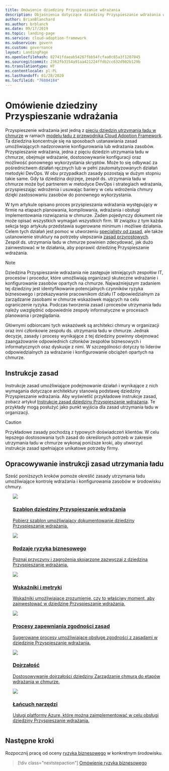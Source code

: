 ```yaml
---
title: Omówienie dziedziny Przyspieszanie wdrażania
description: Objaśnienia dotyczące dziedziny Przyspieszanie wdrażania w odniesieniu do ładu w chmurze.
author: BrianBlanchard
ms.author: brblanch
ms.date: 09/17/2019
ms.topic: landing-page
ms.service: cloud-adoption-framework
ms.subservice: govern
ms.custom: governance
layout: LandingPage
ms.openlocfilehash: 02741fdaeab54267fbb54fcfaa0c65a3f1207045
ms.sourcegitcommit: 2362fb3154a91aa421224ffdb2cc632d982b129b
ms.translationtype: HT
ms.contentlocale: pl-PL
ms.lasthandoff: 01/28/2020
ms.locfileid: "76804184"
---
```

# <a name="deployment-acceleration-discipline-overview"></a>Omówienie dziedziny Przyspieszanie wdrażania

Przyspieszenie wdrażania jest jedną z [pięciu dziedzin utrzymania ładu w chmurze](../governance-disciplines.md) w ramach [modelu ładu z przewodnika Cloud Adoption Framework](../index.md). Ta dziedzina koncentruje się na sposobach ustanawiania zasad umożliwiających nadzorowanie konfigurowania lub wdrażania zasobów. Przyspieszanie wdrażania, jedna z pięciu dziedzin utrzymania ładu w chmurze, obejmuje wdrażanie, dostosowywanie konfiguracji oraz możliwość ponownego wykorzystania skryptów. Może to się odbywać za pośrednictwem działań ręcznych lub w pełni zautomatyzowanych działań metodyki DevOps. W obu przypadkach zasady pozostają w dużym stopniu takie same. Gdy ta dziedzina dojrzeje, zespół ds. utrzymania ładu w chmurze może być partnerem w metodyce DevOps i strategiach wdrażania, przyspieszając wdrożenia i usuwając bariery w celu wdrożenia chmury dzięki zastosowaniu zasobów do ponownego wykorzystania.

W tym artykule opisano proces przyspieszania wdrażania występujący w firmie na etapach planowania, kompilowania, wdrażania i obsługi implementowania rozwiązania w chmurze. Żaden pojedynczy dokument nie może opisać wszystkich wymagań wszystkich firm. W związku z tym każda sekcja tego artykułu przedstawia sugerowane minimum i możliwe działania. Celem tych działań jest pomoc w utworzeniu [specjalisty od zasad](../policy-compliance/index.md#minimum-viable-product-mvp-for-policy), ale także ustanowienie struktury na potrzeby ulepszania [zasad przyrostowych](../policy-compliance/index.md#incremental-policy-growth). Zespół ds. utrzymania ładu w chmurze powinien zdecydować, jak dużo zainwestować w te działania, aby poprawić dziedzinę Przyspieszanie wdrażania.

> [!NOTE]
> Dziedzina Przyspieszanie wdrażania nie zastępuje istniejących zespołów IT, procesów i procedur, które umożliwiają organizacji skuteczne wdrażanie i konfigurowanie zasobów opartych na chmurze. Najważniejszym zadaniem tej dziedziny jest identyfikowanie potencjalnych czynników ryzyka biznesowego i przekazywanie pracownikom działu IT odpowiedzialnym za zarządzanie zasobami w chmurze wskazówek mających na celu ograniczenie ryzyka. Podczas tworzenia zasad i procesów utrzymania ładu należy uwzględnić odpowiednie zespoły informatyczne w procesach planowania i przeglądania.

Głównymi odbiorcami tych wskazówek są architekci chmury w organizacji oraz inni członkowie zespołu ds. utrzymania ładu w chmurze. Jednak decyzje, zasady i procesy wynikające z tej dziedziny powinny obejmować zaangażowanie odpowiednich członków zespołów biznesowych i informatycznych oraz dyskusje z nimi. W szczególności dotyczy to liderów odpowiedzialnych za wdrażanie i konfigurowanie obciążeń opartych na chmurze.

## <a name="policy-statements"></a>Instrukcje zasad

Instrukcje zasad umożliwiające podejmowanie działań i wynikające z nich wymagania dotyczące architektury stanowią podstawę dziedziny Przyspieszanie wdrażania. Aby wyświetlić przykładowe instrukcje zasad, zobacz artykuł [Instrukcje zasad dziedziny Przyspieszanie wdrażania](./policy-statements.md). Te przykłady mogą posłużyć jako punkt wyjścia dla zasad utrzymania ładu w organizacji.

> [!CAUTION]
> Przykładowe zasady pochodzą z typowych doświadczeń klientów. W celu lepszego dostosowania tych zasad do określonych potrzeb w zakresie utrzymania ładu w chmurze wykonaj poniższe kroki, aby utworzyć instrukcje zasad spełniające unikatowe potrzeby firmy.

## <a name="develop-governance-policy-statements"></a>Opracowywanie instrukcji zasad utrzymania ładu

Sześć poniższych kroków pomoże określić zasady utrzymania ładu umożliwiające kontrolę wdrażania i konfigurowania zasobów w środowisku chmury.

<!-- markdownlint-disable MD033 -->

<ul class="panelContent cardsE">
<li style="display: flex; flex-direction: column;">
    <a href="./template.md">
        <div class="cardSize">
            <div class="cardPadding" >
                <div class="card" >
                    <div class="cardImageOuter">
                        <div class="cardImage">
                            <img src="../../_images/govern/process-template.png" class="x-hidden-focus"/>
                        </div>
                    </div>
                    <div class="cardText" style="padding-left:0px;">
                        <h3>Szablon dziedziny Przyspieszanie wdrażania</h3>
                        <p class="x-hidden-focus">Pobierz szablon umożliwiający dokumentowanie dziedziny Przyspieszanie wdrażania.</p>
                    </div>
                </div>
            </div>
        </div>
    </a>
</li><li style="display: flex; flex-direction: column;">
    <a href="./business-risks.md">
        <div class="cardSize">
            <div class="cardPadding" >
                <div class="card" >
                    <div class="cardImageOuter">
                        <div class="cardImage">
                            <img src="../../_images/govern/process-risks.png" class="x-hidden-focus"/>
                        </div>
                    </div>
                    <div class="cardText" style="padding-left:0px;">
                        <h3>Rodzaje ryzyka biznesowego</h3>
                        <p class="x-hidden-focus">Poznaj przyczyny i zagrożenia skojarzone zazwyczaj z dziedziną Przyspieszanie wdrażania.</p>
                    </div>
                </div>
            </div>
        </div>
    </a>
</li>
<li style="display: flex; flex-direction: column;">
    <a href="./metrics-tolerance.md">
        <div class="cardSize">
            <div class="cardPadding" >
                <div class="card" >
                    <div class="cardImageOuter">
                        <div class="cardImage">
                            <img src="../../_images/govern/process-metrics.png" class="x-hidden-focus"/>
                        </div>
                    </div>
                    <div class="cardText" style="padding-left:0px;">
                        <h3>Wskaźniki i metryki</h3>
                        <p class="x-hidden-focus">Wskaźniki umożliwiające zrozumienie, czy to właściwy moment, aby zainwestować w dziedzinę Przyspieszanie wdrażania.</p>
                    </div>
                </div>
            </div>
        </div>
    </a>
</li>
<li style="display: flex; flex-direction: column;">
    <a href="./compliance-processes.md">
        <div class="cardSize">
            <div class="cardPadding" >
                <div class="card" >
                    <div class="cardImageOuter">
                        <div class="cardImage">
                            <img src="../../_images/govern/process-enforce.png" class="x-hidden-focus"/>
                        </div>
                    </div>
                    <div class="cardText" style="padding-left:0px;">
                        <h3>Procesy zapewniania zgodności zasad</h3>
                        <p class="x-hidden-focus">Sugerowane procesy umożliwiające obsługę zgodności z zasadami w dziedzinie Przyspieszanie wdrażania.</p>
                    </div>
                </div>
            </div>
        </div>
    </a>
</li>
<li style="display: flex; flex-direction: column;">
    <a href="./discipline-improvement.md">
        <div class="cardSize">
            <div class="cardPadding" >
                <div class="card" >
                    <div class="cardImageOuter">
                        <div class="cardImage">
                            <img src="../../_images/govern/process-maturity.png" class="x-hidden-focus"/>
                        </div>
                    </div>
                    <div class="cardText" style="padding-left:0px;">
                        <h3>Dojrzałość</h3>
                        <p class="x-hidden-focus">Dostosowywanie dojrzałości dziedziny Zarządzanie chmurą do etapów wdrażania w chmurze.</p>
                    </div>
                </div>
            </div>
        </div>
    </a>
</li>
<li style="display: flex; flex-direction: column;">
    <a href="./toolchain.md">
        <div class="cardSize">
            <div class="cardPadding" >
                <div class="card" >
                    <div class="cardImageOuter">
                        <div class="cardImage">
                            <img src="../../_images/govern/process-toolchain.png" class="x-hidden-focus"/>
                        </div>
                    </div>
                    <div class="cardText" style="padding-left:0px;">
                        <h3>Łańcuch narzędzi</h3>
                        <p class="x-hidden-focus">Usługi platformy Azure, które można zaimplementować w celu obsługi dziedziny Przyspieszanie wdrażania.</p>
                    </div>
                </div>
            </div>
        </div>
    </a>
</li>
</ul>

## <a name="next-steps"></a>Następne kroki

Rozpocznij pracę od oceny [ryzyka biznesowego](./business-risks.md) w konkretnym środowisku.

> [!div class="nextstepaction"]
> [Omówienie ryzyka biznesowego](./business-risks.md)

<!-- markdownlint-enable MD033 -->
